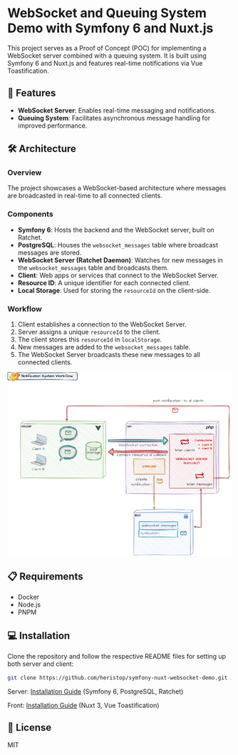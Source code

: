# WebSocket and Queuing System Demo with Symfony 6 and Nuxt.js

This project serves as a Proof of Concept (POC) for implementing a WebSocket server combined with a queuing system. It is built using Symfony 6 and Nuxt.js and features real-time notifications via Vue Toastification.

## 🌟 Features

- **WebSocket Server**: Enables real-time messaging and notifications.
- **Queuing System**: Facilitates asynchronous message handling for improved performance.

## 🛠️ Architecture

### Overview

The project showcases a WebSocket-based architecture where messages are broadcasted in real-time to all connected clients.

### Components

- **Symfony 6**: Hosts the backend and the WebSocket server, built on Ratchet.
- **PostgreSQL**: Houses the `websocket_messages` table where broadcast messages are stored.
- **WebSocket Server (Ratchet Daemon)**: Watches for new messages in the `websocket_messages` table and broadcasts them.
- **Client**: Web apps or services that connect to the WebSocket Server.
- **Resource ID**: A unique identifier for each connected client.
- **Local Storage**: Used for storing the `resourceId` on the client-side.

### Workflow

1. Client establishes a connection to the WebSocket Server.
2. Server assigns a unique `resourceId` to the client.
3. The client stores this `resourceId` in `localStorage`.
4. New messages are added to the `websocket_messages` table.
5. The WebSocket Server broadcasts these new messages to all connected clients.

![Notification System Workflow](/assets/websockets_architecture-Notification_System.png)

## 📋 Requirements

- Docker
- Node.js
- PNPM

## 💻 Installation

Clone the repository and follow the respective README files for setting up both server and client:

```bash
git clone https://github.com/heristop/symfony-nuxt-websocket-demo.git
```

Server: [Installation Guide](/packages/server/README.md#installation) (Symfony 6, PostgreSQL, Ratchet)

Front: [Installation Guide](/packages/front/README.md#installation) (Nuxt 3, Vue Toastification)

## 📝 License

MIT
